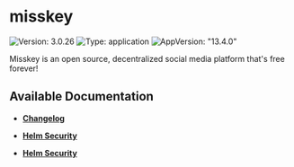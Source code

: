 # misskey

![Version: 3.0.26](https://img.shields.io/badge/Version-3.0.26-informational?style=flat-square) ![Type: application](https://img.shields.io/badge/Type-application-informational?style=flat-square) ![AppVersion: "13.4.0"](https://img.shields.io/badge/AppVersion-"13.4.0"-informational?style=flat-square)

Misskey is an open source, decentralized social media platform that's free forever!

## Available Documentation

- [**Changelog**](CHANGELOG)

- [**Helm Security**](container-security)

- [**Helm Security**](helm-security)

